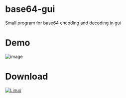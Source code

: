 # base64-gui

Small program for base64 encoding and decoding in gui

# Demo

![image](https://github.com/user-attachments/assets/d7324b53-7975-4f98-b3c1-8b5d813e6691)

# Download

[![Linux](https://img.shields.io/badge/Linux-FCC624?style=for-the-badge&logo=linux&logoColor=black)](https://github.com/KoNekoD/base64-gui/releases/download/v0.0.1/base64-gui)
